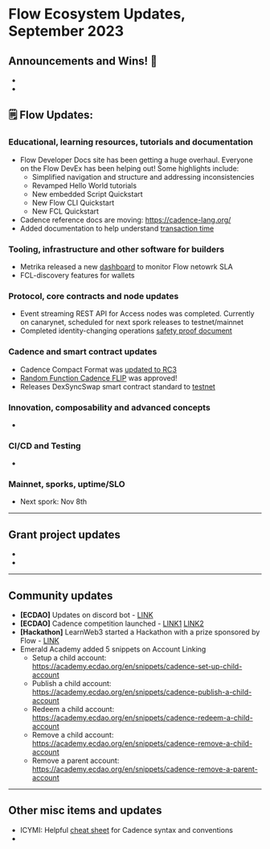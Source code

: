 # Flow Ecosystem Updates, September 2023

## Announcements and Wins! 🎉
* 
*

## 🗒 Flow Updates: 

### Educational, learning resources, tutorials and documentation
* Flow Developer Docs site has been getting a huge overhaul. Everyone on the Flow DevEx has been helping out! Some highlights include:
  * Simplified navigation and structure and addressing inconsistencies 
  * Revamped Hello World tutorials
  * New embedded Script Quickstart
  *  New Flow CLI Quickstart
  *  New FCL Quickstart 
* Cadence reference docs are moving: https://cadence-lang.org/
* Added documentation to help understand [transaction time](https://developers.flow.com/build/advanced-concepts/transaction-time)

### Tooling, infrastructure and other software for builders
* Metrika released a new [dashboard](https://app.metrika.co/flow/dashboard/slas?tr=YTD) to monitor Flow netowrk SLA
* FCL-discovery features for wallets 

### Protocol, core contracts and node updates
* Event streaming REST API for Access nodes was completed. Currently on canarynet, scheduled for next spork releases to testnet/mainnet
* Completed identity-changing operations [safety proof document](https://www.notion.so/dapperlabs/Identity-Changing-Operations-610bb2d3b63f4d3dae12e405d3c5a097)

### Cadence and smart contract updates
* Cadence Compact Format was [updated to RC3](https://github.com/onflow/ccf/issues/4)
* [Random Function Cadence FLIP](https://github.com/onflow/flips/pull/120) was approved!
* Releases DexSyncSwap smart contract standard to [testnet](https://testnet.contractbrowser.com/A.1892acb0b380cc30.DexSyncSwap) 

### Innovation, composability and advanced concepts
* 

### CI/CD and Testing
*

### Mainnet, sporks, uptime/SLO
* Next spork: Nov 8th

------------------------------------------

## Grant project updates
* 
* 

------------------------------------------
## Community updates 

* **[ECDAO]** Updates on discord bot - [LINK](https://discord.com/channels/906264258189332541/906267779437568040/1151529840579727460)
* **[ECDAO]** Cadence competition launched - [LINK1](https://discord.com/channels/906264258189332541/906267779437568040/1151550386742771773) [LINK2](https://flow.com/post/september-2023-cadence-competition)
* **[Hackathon]** LearnWeb3 started a Hackathon with a prize sponsored by Flow - [LINK](https://learnweb3.io/hackathons/decentralized-intelligence-season-1)
* Emerald Academy added 5 snippets on Account Linking
  * Setup a child account: https://academy.ecdao.org/en/snippets/cadence-set-up-child-account
  * Publish a child account: https://academy.ecdao.org/en/snippets/cadence-publish-a-child-account
  * Redeem a child account: https://academy.ecdao.org/en/snippets/cadence-redeem-a-child-account
  * Remove a child account: https://academy.ecdao.org/en/snippets/cadence-remove-a-child-account
  * Remove a parent account: https://academy.ecdao.org/en/snippets/cadence-remove-a-parent-account   

------------------------------------------
## Other misc items and updates
* ICYMI: Helpful [cheat sheet](https://gist.github.com/chasefleming/0d5e21606cf8c9a3d5584a0625544c29) for Cadence syntax and conventions
* 
